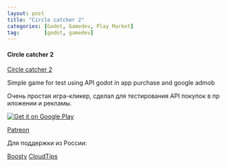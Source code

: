 ```yaml
---
layout: post
title: "Circle catcher 2"
categories: [Godot, Gamedev, Play Market]
tag:        [godot, gamedev]
---
```



#### Circle catcher 2

[Circle catcher 2](https://play.google.com/store/apps/details?id=org.godotengine.circlecatcher)

Simple game for test using API godot in app purchase and google admob

Очень простая игра-кликер, сделал для тестирования API покупок в пр иложении и рекламы.


<a href='https://play.google.com/store/apps/details?id=org.godotengine.circlecatcher&pcampaignid=pcampaignidMKT-Other-global-all-co-prtnr-py-PartBadge-Mar2515-1'><img alt='Get it on Google Play' src='https://play.google.com/intl/en_us/badges/static/images/badges/en_badge_web_generic.png'/></a>


[Patreon](https://patreon.com/codewithmax)

Для поддержки из России:

[Boosty](https://boosty.to/codewithmax)
[CloudTips](https://pay.cloudtips.ru/p/5acab2cd)
